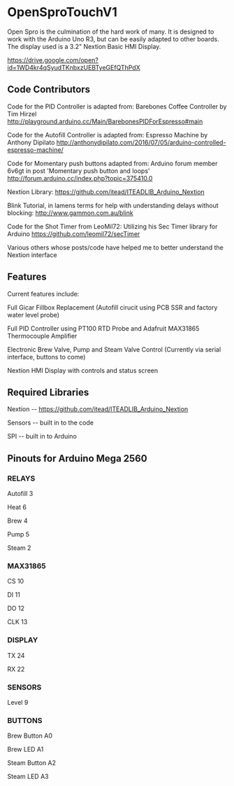 # OpenSproTouchV1
Open Spro is the culmination of the hard work of many.  It is designed to work with the Arduino Uno R3, but can be easily adapted to other boards.  The display used is a 3.2" Nextion Basic HMI Display.

<img>https://drive.google.com/open?id=1WD4kr4qSyudTKnbxzUEBTyeGEfQThPdX</img>

## Code Contributors

Code for the PID Controller is adapted from:
Barebones Coffee Controller by Tim Hirzel
http://playground.arduino.cc/Main/BarebonesPIDForEspresso#main

Code for the Autofill Controller is adapted from:
Espresso Machine by Anthony Dipilato
http://anthonydipilato.com/2016/07/05/arduino-controlled-espresso-machine/

Code for Momentary push buttons adapted from:
Arduino forum member 6v6gt in post 'Momentary push button and loops'
http://forum.arduino.cc/index.php?topic=375410.0

Nextion Library:
https://github.com/itead/ITEADLIB_Arduino_Nextion

Blink Tutorial, in lamens terms for help with understanding delays without blocking:
http://www.gammon.com.au/blink

Code for the Shot Timer from LeoMil72:
Utilizing his Sec Timer library for Arduino
https://github.com/leomil72/secTimer

Various others whose posts/code have helped me to better understand the Nextion interface

## Features

Current features include:

Full Gicar Fillbox Replacement (Autofill cirucit using PCB SSR and factory water level probe)

Full PID Controller using PT100 RTD Probe and Adafruit MAX31865 Thermocouple Amplifier

Electronic Brew Valve, Pump and Steam Valve Control (Currently via serial interface, buttons to come)

Nextion HMI Display with controls and status screen

## Required Libraries

Nextion -- https://github.com/itead/ITEADLIB_Arduino_Nextion

Sensors -- built in to the code

SPI -- built in to Arduino

## Pinouts for Arduino Mega 2560

### RELAYS

Autofill 3

Heat 6

Brew 4

Pump 5

Steam 2

### MAX31865

CS 10

DI 11

DO 12

CLK 13

### DISPLAY

TX 24

RX 22

### SENSORS

Level 9

### BUTTONS

Brew Button A0

Brew LED A1

Steam Button A2

Steam LED A3
